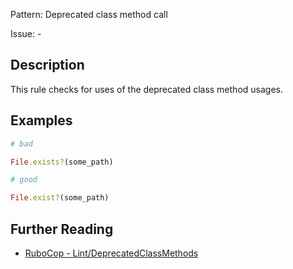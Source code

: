 Pattern: Deprecated class method call

Issue: -

## Description

This rule checks for uses of the deprecated class method usages.

## Examples

```ruby
# bad

File.exists?(some_path)
```
```ruby
# good

File.exist?(some_path)
```

## Further Reading

* [RuboCop - Lint/DeprecatedClassMethods](https://docs.rubocop.org/rubocop/cops_lint.html#lintdeprecatedclassmethods)
